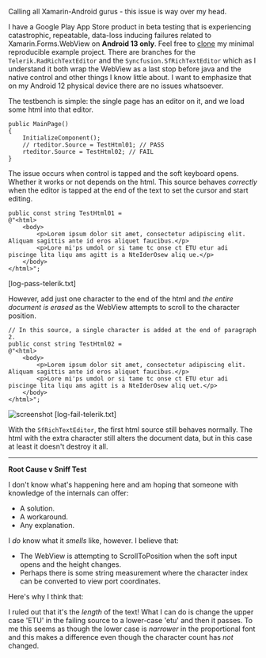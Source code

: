 Calling all Xamarin-Android gurus - this issue is way over my head. 

I have a Google Play App Store product in beta testing that is experiencing catastrophic, repeatable, data-loss inducing failures related to Xamarin.Forms.WebView on **Android 13 only**. Feel free to [clone](https://github.com/IVSoftware/reproduce-android-13-webview-issue.git) my minimal reproducible example project. There are branches for the `Telerik.RadRichTextEditor` and the `Syncfusion.SfRichTextEditor` which as I understand it both wrap the WebView as a last stop before java and the native control and other things I know little about. I want to emphasize that on my Android 12 physical device there are no issues whatsoever.

The testbench is simple: the single page has an editor on it, and we load some html into that editor.

    public MainPage()
    {
        InitializeComponent();
        // rteditor.Source = TestHtml01; // PASS
        rteditor.Source = TestHtml02; // FAIL
    }

The issue occurs when control is tapped and the soft keyboard opens. Whether it works or not depends on the html. This source behaves _correctly_ when the editor is tapped at the end of the text to set the cursor and start editing.

    public const string TestHtml01 =
    @"<html>
	    <body>
            <p>Lorem ipsum dolor sit amet, consectetur adipiscing elit. Aliquam sagittis ante id eros aliquet faucibus.</p>
            <p>Lore mi'ps umdol or si tame tc onse ct ETU etur adi piscinge lita liqu ams agitt is a NteIderOsew aliq ue.</p>
        </body>
    </html>";

[log-pass-telerik.txt]

However, add just one character to the end of the html and _the entire document is erased_ as the WebView attempts to scroll to the character position. 

    // In this source, a single character is added at the end of paragraph 2.
    public const string TestHtml02 =
    @"<html>
	    <body>
            <p>Lorem ipsum dolor sit amet, consectetur adipiscing elit. Aliquam sagittis ante id eros aliquet faucibus.</p>
            <p>Lore mi'ps umdol or si tame tc onse ct ETU etur adi piscinge lita liqu ams agitt is a NteIderOsew aliq uet.</p>
        </body>
    </html>";

![screenshot]()
[log-fail-telerik.txt]

With the `SfRichTextEditor`, the first html source still behaves normally. The html with the extra character still alters the document data, but in this case at least it doesn't destroy it all.

***
**Root Cause v Sniff Test**

I don't know what's happening here and am hoping that someone with knowledge of the internals can offer:

- A solution.
- A workaround.
- Any explanation.

I _do_ know what it _smells_ like, however. I believe that:
- The WebView is attempting to ScrollToPosition when the soft input opens and the height changes.
- Perhaps there is some string measurement where the character index can be converted to view port coordinates.

Here's why I think that:

I ruled out that it's the _length_ of the text! What I can do is change the upper case 'ETU' in the failing source to a lower-case 'etu' and then it passes. To me this seems as though the lower case is _narrower_ in the proportional font and this makes a difference even though the character count has _not_ changed.




